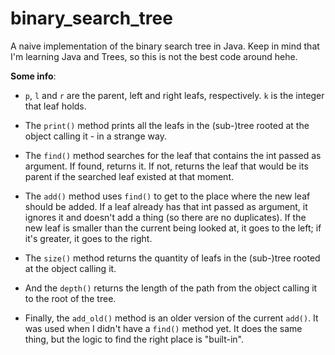 # binary_search_tree
A naive implementation of the binary search tree in Java. Keep in mind that I'm learning Java and Trees, so this is not the best code around hehe.

**Some info**:

* `p`, `l` and `r` are the parent, left and right leafs, respectively. `k` is the integer that leaf holds.

* The `print()` method prints all the leafs in the (sub-)tree rooted at the object calling it - in a strange way.

* The `find()` method searches for the leaf that contains the int passed as argument. If found, returns it. If not, returns the leaf that would be its parent if the searched leaf existed at that moment.

* The `add()` method uses `find()` to get to the place where the new leaf should be added. If a leaf already has that int passed as argument, it ignores it and doesn't add a thing (so there are no duplicates). If the new leaf is smaller than the current being looked at, it goes to the left; if it's greater, it goes to the right.

* The `size()` method returns the quantity of leafs in the (sub-)tree rooted at the object calling it.

* And the `depth()` returns the length of the path from the object calling it to the root of the tree.

* Finally, the `add_old()` method is an older version of the current `add()`. It was used when I didn't have a `find()` method yet. It does the same thing, but the logic to find the right place is "built-in".
